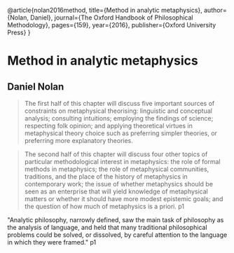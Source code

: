 @article{nolan2016method,
  title={Method in analytic metaphysics},
  author={Nolan, Daniel},
  journal={The Oxford Handbook of Philosophical Methodology},
  pages={159},
  year={2016},
  publisher={Oxford University Press}
}

# Method in analytic metaphysics

## Daniel Nolan

> The first half of this chapter will discuss five important sources of constraints on metaphysical theorising: linguistic and conceptual analysis; consulting intuitions; employing the findings of science; respecting folk opinion; and applying theoretical virtues in metaphysical theory choice such as preferring simpler theories, or preferring more explanatory theories. 

> The second half of this chapter will discuss four other topics of particular methodological interest in metaphysics: the role of formal methods in metaphysics; the role of metaphysical communities, traditions, and the place of the history of metaphysics in contemporary work; the issue of whether metaphysics should be seen as an enterprise that will yield knowledge of metaphysical matters or whether it should have more modest epistemic goals; and the question of how much of metaphysics is a priori. p1

"Analytic philosophy, narrowly defined, saw the main task of philosophy as the analysis of language, and held that many traditional philosophical problems could be solved, or dissolved, by careful attention to the language in which they were framed." p1

